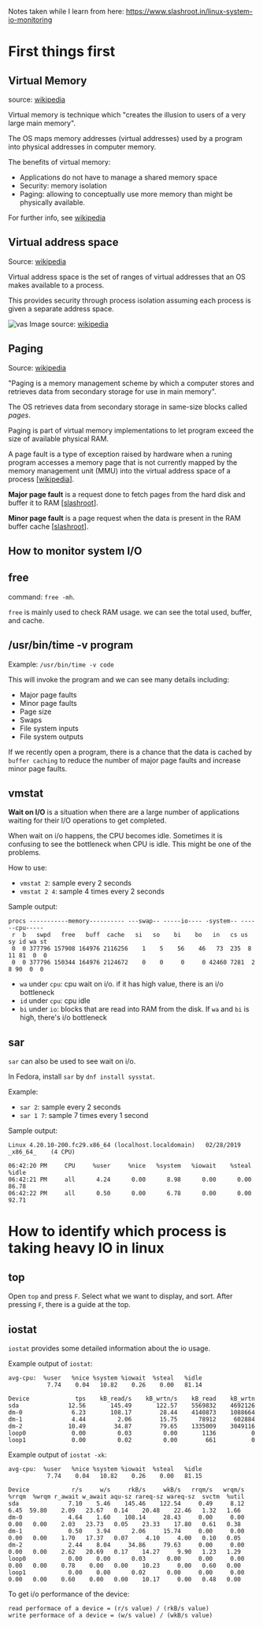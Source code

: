 Notes taken while I learn from here: https://www.slashroot.in/linux-system-io-monitoring 

# First things first
## Virtual Memory
source: [wikipedia](https://en.wikipedia.org/wiki/Virtual_memory)

Virtual memory is technique which "creates the illusion to users of a very large main memory".

The OS maps memory addresses (virtual addresses) used by a program into physical addresses in computer memory.

The benefits of virtual memory:
- Applications do not have to manage a shared memory space
- Security: memory isolation
- Paging: allowing to conceptually use more memory than might be physically available.

For further info, see [wikipedia](https://en.wikipedia.org/wiki/Virtual_memory)

## Virtual address space
Source: [wikipedia](https://en.wikipedia.org/wiki/Virtual_address_space)

Virtual address space is the set of ranges of virtual addresses that an OS makes available to a process. 

This provides security through process isolation assuming each process is given a separate address space.

![vas](https://upload.wikimedia.org/wikipedia/commons/thumb/3/32/Virtual_address_space_and_physical_address_space_relationship.svg/470px-Virtual_address_space_and_physical_address_space_relationship.svg.png)
Image source: [wikipedia](https://en.wikipedia.org/wiki/File:Virtual_address_space_and_physical_address_space_relationship.svg)

## Paging
Source: [wikipedia](https://en.wikipedia.org/wiki/Paging)

"Paging is a memory management scheme by which a computer stores and retrieves data from secondary storage for use in main memory".

The OS retrieves data from secondary storage in same-size blocks called *pages*.

Paging is part of virtual memory implementations to let program exceed the size of available physical RAM.

A page fault is a type of exception raised by hardware when a runing program accesses a memory page that is not currently mapped by the memory management unit (MMU) into the virtual address space of a process [[wikipedia](https://en.wikipedia.org/wiki/Page_fault)].

**Major page fault** is a request done to fetch pages from the hard disk and buffer it to RAM [[slashroot](https://www.slashroot.in/linux-system-io-monitoring)].

**Minor page fault** is a page request when the data is present in the RAM buffer cache [[slashroot](https://www.slashroot.in/linux-system-io-monitoring)].

## How to monitor system I/O
## free
command: `free -mh`.

`free` is mainly used to check RAM usage. we can see the total used, buffer, and cache.

## /usr/bin/time -v program
Example: `/usr/bin/time -v code`

This will invoke the program and we can see many details including:
- Major page faults
- Minor page faults
- Page size
- Swaps
- File system inputs
- File system outputs

If we recently open a program, there is a chance that the data is cached by `buffer caching` to reduce the number of major page faults and increase minor page faults.

## vmstat
**Wait on I/O** is a situation when there are a large number of applications waiting for their I/O operations to get completed.

When wait on i/o happens, the CPU becomes idle. Sometimes it is confusing to see the bottleneck when CPU is idle. This might be one of the problems.

How to use:
- `vmstat 2`: sample every 2 seconds
- `vmstat 2 4`: sample 4 times every 2 seconds

Sample output:
```
procs -----------memory---------- ---swap-- -----io---- -system-- ------cpu-----
 r  b   swpd   free   buff  cache   si   so    bi    bo   in   cs us sy id wa st
 0  0 377796 157908 164976 2116256    1    5    56    46   73  235  8 11 81  0  0
 0  0 377796 150344 164976 2124672    0    0     0     0 42460 7281  2  8 90  0  0
```

- `wa` under `cpu`: cpu wait on i/o. if it has high value, there is an i/o bottleneck
- `id` under `cpu`: cpu idle
- `bi` under `io`: blocks that are read into RAM from the disk. If `wa` and `bi` is high, there's i/o bottleneck

## sar
`sar` can also be used to see wait on i/o.

In Fedora, install `sar` by `dnf install sysstat`.

Example:
- `sar 2`: sample every 2 seconds
- `sar 1 7`: sample 7 times every 1 second

Sample output:
```
Linux 4.20.10-200.fc29.x86_64 (localhost.localdomain) 	02/28/2019 	_x86_64_	(4 CPU)

06:42:20 PM     CPU     %user     %nice   %system   %iowait    %steal     %idle
06:42:21 PM     all      4.24      0.00      8.98      0.00      0.00     86.78
06:42:22 PM     all      0.50      0.00      6.78      0.00      0.00     92.71
```

# How to identify which process is taking heavy IO in linux
## top
Open `top` and press `F`. Select what we want to display, and sort. After pressing `F`, there is a guide at the top.

## iostat
`iostat` provides some detailed information about the io usage.

Example output of `iostat`:
```
avg-cpu:  %user   %nice %system %iowait  %steal   %idle
           7.74    0.04   10.82    0.26    0.00   81.14

Device             tps    kB_read/s    kB_wrtn/s    kB_read    kB_wrtn
sda              12.56       145.49       122.57    5569832    4692126
dm-0              6.23       108.17        28.44    4140873    1088664
dm-1              4.44         2.06        15.75      78912     602884
dm-2             10.49        34.87        79.65    1335009    3049116
loop0             0.00         0.03         0.00       1136          0
loop1             0.00         0.02         0.00        661          0
```

Example output of `iostat -xk`:
```
avg-cpu:  %user   %nice %system %iowait  %steal   %idle
           7.74    0.04   10.82    0.26    0.00   81.15

Device            r/s     w/s     rkB/s     wkB/s   rrqm/s   wrqm/s  %rrqm  %wrqm r_await w_await aqu-sz rareq-sz wareq-sz  svctm  %util
sda              7.10    5.46    145.46    122.54     0.49     8.12   6.45  59.80    2.09   23.67   0.14    20.48    22.46   1.32   1.66
dm-0             4.64    1.60    108.14     28.43     0.00     0.00   0.00   0.00    2.03   23.73   0.05    23.33    17.80   0.61   0.38
dm-1             0.50    3.94      2.06     15.74     0.00     0.00   0.00   0.00    1.70   17.37   0.07     4.10     4.00   0.10   0.05
dm-2             2.44    8.04     34.86     79.63     0.00     0.00   0.00   0.00    2.62   20.69   0.17    14.27     9.90   1.23   1.29
loop0            0.00    0.00      0.03      0.00     0.00     0.00   0.00   0.00    0.78    0.00   0.00    10.23     0.00   0.60   0.00
loop1            0.00    0.00      0.02      0.00     0.00     0.00   0.00   0.00    0.60    0.00   0.00    10.17     0.00   0.48   0.00
```

To get i/o performance of the device:
```
read performace of a device = (r/s value) / (rkB/s value)
write performace of a device = (w/s value) / (wkB/s value)
```
